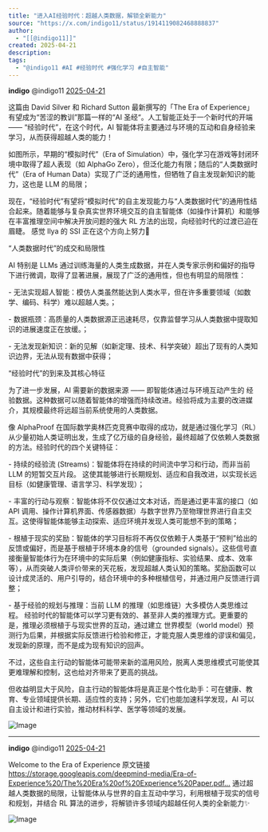 ```yaml
---
title: "进入AI经验时代：超越人类数据，解锁全新能力"
source: "https://x.com/indigo11/status/1914119082468888837"
author:
  - "[[@indigo11]]"
created: 2025-04-21
description:
tags:
  - "@indigo11 #AI #经验时代 #强化学习 #自主智能"
---
```

**indigo** @indigo11 [2025-04-21](https://x.com/indigo11/status/1914119082468888837)

这篇由 David Silver 和 Richard Sutton 最新撰写的「The Era of Experience」有望成为“苦涩的教训”那篇一样的“AI 圣经“。人工智能正处于一个新时代的开端 —— “经验时代”，在这个时代，AI 智能体将主要通过与环境的互动和自身经验来学习，从而获得超越人类的能力！  
  
如图所示，早期的“模拟时代”（Era of Simulation）中，强化学习在游戏等封闭环境中取得了超人表现（如 AlphaGo Zero），但泛化能力有限；随后的“人类数据时代”（Era of Human Data）实现了广泛的通用性，但牺牲了自主发现新知识的能力，这也是 LLM 的局限；  
  
现在，“经验时代”有望将“模拟时代”的自主发现能力与“人类数据时代”的通用性结合起来。随着能够与复杂真实世界环境交互的自主智能体（如操作计算机）和能够在丰富推理空间中解决开放问题的强大 RL 方法的出现，向经验时代的过渡已迫在眉睫。 感觉 Ilya 的 SSI 正在这个方向上努力💪  
  
“人类数据时代”的成交和局限性  
  
AI 特别是 LLMs 通过训练海量的人类生成数据，并在人类专家示例和偏好的指导下进行微调，取得了显著进展，展现了广泛的通用性，但也有明显的局限性：  
  
\- 无法实现超人智能：模仿人类虽然能达到人类水平，但在许多重要领域（如数学、编码、科学）难以超越人类。；  
  
\- 数据瓶颈：高质量的人类数据源正迅速耗尽，仅靠监督学习从人类数据中提取知识的进展速度正在放缓。；  
  
\- 无法发现新知识：新的见解（如新定理、技术、科学突破）超出了现有的人类知识边界，无法从现有数据中获得；  
  
“经验时代”的到来及其核心特征  
  
为了进一步发展，AI 需要新的数据来源 —— 即智能体通过与环境互动产生的 经验数据。这种数据可以随着智能体的增强而持续改进。经验将成为主要的改进媒介，其规模最终将远超当前系统使用的人类数据。  
  
像 AlphaProof 在国际数学奥林匹克竞赛中取得的成功，就是通过强化学习（RL）从少量初始人类证明出发，生成了亿万级的自身经验，最终超越了仅依赖人类数据的方法。经验时代的四个关键特征：  
  
\- 持续的经验流 (Streams)：智能体将在持续的时间流中学习和行动，而非当前 LLM 的短暂交互片段。 这使其能够进行长期规划、适应和自我改进，以实现长远目标（如健康管理、语言学习、科学发现）；  
  
\- 丰富的行动与观察：智能体将不仅仅通过文本对话，而是通过更丰富的接口（如 API 调用、操作计算机界面、传感器数据）与数字世界乃至物理世界进行自主交互。这使得智能体能够主动探索、适应环境并发现人类可能想不到的策略；  
  
\- 根植于现实的奖励：智能体的学习目标将不再仅仅依赖于人类基于“预判”给出的反馈或偏好，而是基于根植于环境本身的信号（grounded signals）。这些信号直接衡量智能体行为在环境中的实际后果（例如健康指标、实验结果、成本、效率等），从而突破人类评价带来的天花板，发现超越人类认知的策略。奖励函数可以设计成灵活的、用户引导的，结合环境中的多种根植信号，并通过用户反馈进行调整；  
  
\- 基于经验的规划与推理：当前 LLM 的推理（如思维链）大多模仿人类思维过程。 经验时代的智能体可以学习更有效的、甚至非人类的推理方式。更重要的是，推理必须根植于与现实世界的互动，通过建立 世界模型（world model）预测行为后果，并根据实际反馈进行检验和修正，才能克服人类思维的谬误和偏见，发现新的原理，而不是成为现有知识的回声。  
  
不过，这些自主行动的智能体可能带来新的滥用风险，脱离人类思维模式可能使其更难理解和控制，这也给对齐带来了更高的挑战。  
  
但收益明显大于风险，自主行动的智能体将是真正是个性化助手：可在健康、教育、专业领域提供长期、适应性的支持；另外，它们也能加速科学发现，AI 可以自主设计和进行实验，推动材料科学、医学等领域的发展。

![Image](https://pbs.twimg.com/media/GpBQwumasAAQ0BQ?format=jpg&name=large)

---

**indigo** @indigo11 [2025-04-21](https://x.com/indigo11/status/1914119084536709592)

Welcome to the Era of Experience 原文链接 https://storage.googleapis.com/deepmind-media/Era-of-Experience%20/The%20Era%20of%20Experience%20Paper.pdf… 通过超越人类数据的局限，让智能体从与世界的自主互动中学习，利用根植于现实的信号和规划，并结合 RL 算法的进步，将解锁许多领域内超越任何人类的全新能力✨

![Image](https://pbs.twimg.com/media/GpBRIVCaEAAx3qJ?format=png&name=large)
